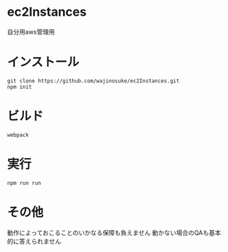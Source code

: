 # ec2Instances
自分用aws管理用

# インストール
```
git clone https://github.com/wajinosuke/ec2Instances.git
npm init
```

# ビルド
```
webpack
```

# 実行

```
npm run run
```

# その他
動作によっておこることのいかなる保障も負えません
動かない場合のQAも基本的に答えられません
